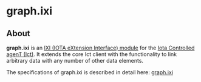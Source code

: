# graph.ixi

## About

**graph.ixi** is an [IXI (IOTA eXtension Interface) module](https://github.com/iotaledger/ixi) for the [Iota Controlled agenT (Ict)](https://github.com/iotaledger/ict).
It extends the core Ict client with the functionality to link arbitrary data with any number of other data elements.

The specifications of graph.ixi is described in detail here: [graph.ixi](https://github.com/iotaledger/omega-docs/blob/master/ixi/graph/Spec.md)
